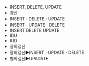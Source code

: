 - INSERT, DELETE, UPDATE
- 갱신
- INSERTㆍDELETEㆍUPDATE
- INSERTㆍUPDATEㆍDELETE
- INSERT DELETE UPDATE
- IDU
- IUD
- 광의갱신
- 광의갱신▶️INSERTㆍUPDATEㆍDELETE
- 협의갱신▶️UPADATE